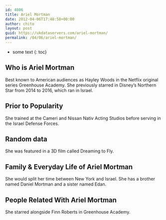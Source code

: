 ```yaml
---
id: 4806
title: Ariel Mortman
date: 2012-04-06T17:48:58+00:00
author: chito
layout: post
guid: https://ukdataservers.com/ariel-mortman/
permalink: /04/06/ariel-mortman/
---
```


* some text
{: toc}
          
          
## Who is  Ariel Mortman
                  
                  
                  
Best known to American audiences as Hayley Woods in the Netflix original series Greenhouse Academy. She previously starred in Disney&#8217;s Northern Star from 2014 to 2016, which ran in Israel.
                  
                
                
                
## Prior to Popularity 
                  
                  
                  
She trained at the Cameri and Nissan Nativ Acting Studios before serving in the Israel Defense Forces.
                  
                
                
                
## Random data 
                  
                  
                  
She was featured in a 3D film called Dreaming to Fly.
                  
                
                
                
## Family & Everyday Life of Ariel Mortman
                  
                  
                  
She would split her time between New York and Israel. She has a brother named Daniel Mortman and a sister named Edan. 
                  
                
                
                
## People Related With  Ariel Mortman
                  
                  
                  
She starred alongside Finn Roberts in Greenhouse Academy.
                  
                
              
            
          
          
          
    
    
  
